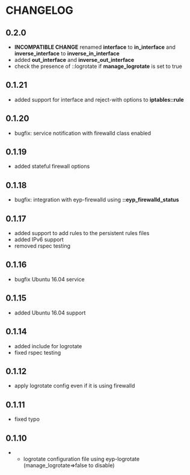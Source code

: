 # CHANGELOG

## 0.2.0

* **INCOMPATIBLE CHANGE** renamed **interface** to **in_interface** and **inverse_interface** to **inverse_in_interface**
* added **out_interface** and **inverse_out_interface**
* check the presence of ::logrotate if **manage_logrotate** is set to true

## 0.1.21

* added support for interface and reject-with options to **iptables::rule**

## 0.1.20

* bugfix: service notification with firewalld class enabled

## 0.1.19

* added stateful firewall options

## 0.1.18

* bugfix: integration with eyp-firewalld using **::eyp_firewalld_status**

## 0.1.17

* added support to add rules to the persistent rules files
* added IPv6 support
* removed rspec testing

## 0.1.16

* bugfix Ubuntu 16.04 service

## 0.1.15

* added Ubuntu 16.04 support

## 0.1.14

* added include for logrotate
* fixed rspec testing

## 0.1.12

* apply logrotate config even if it is using firewalld

## 0.1.11

* fixed typo

## 0.1.10

* * logrotate configuration file using eyp-logrotate (manage_logrotate=>false to disable)
